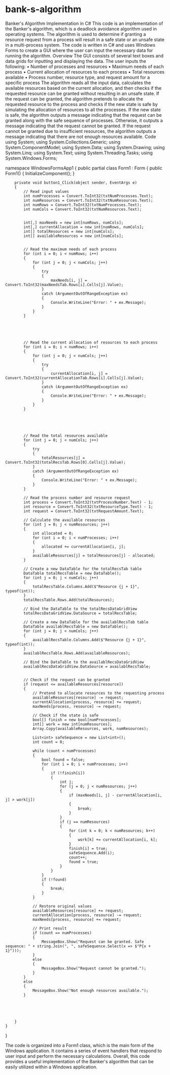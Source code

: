 # bank-s-algorithm
Banker's Algorithm Implementation in C#
This code is an implementation of the Banker's algorithm, which is a deadlock avoidance algorithm used in operating systems.
The algorithm is used to determine if granting a resource request from a process will result in a safe state or an unsafe state in a multi-process system. The code is written in C# and uses Windows Forms to create a GUI where the user can input the necessary data for running the algorithm.
Overview
The GUI consists of several text boxes and data grids for inputting and displaying the data. The user inputs the following:
•	Number of processes and resources
•	Maximum needs of each process
•	Current allocation of resources to each process
•	Total resources available
•	Process number, resource type, and request amount for a specific process
The algorithm reads all the input data, calculates the available resources based on the current allocation, and then checks if the requested resource can be granted without resulting in an unsafe state.
If the request can be granted, the algorithm pretends to allocate the requested resource to the process and checks if the new state is safe by simulating the allocation of resources to all the processes. If the new state is safe, the algorithm outputs a message indicating that the request can be granted along with the safe sequence of processes. Otherwise, it outputs a message indicating that the request cannot be granted.
If the request cannot be granted due to insufficient resources, the algorithm outputs a message indicating that there are not enough resources available.
Code
using System;
using System.Collections.Generic;
using System.ComponentModel;
using System.Data;
using System.Drawing;
using System.Linq;
using System.Text;
using System.Threading.Tasks;
using System.Windows.Forms;

namespace WindowsFormsApp1
{
    public partial class Form1 : Form
    {
        public Form1()
        {
            InitializeComponent();
        }

       
        
        private void button1_Click(object sender, EventArgs e)
        {
            // Read input values
            int numProcesses = Convert.ToInt32(txtNumProcesses.Text);
            int numResources = Convert.ToInt32(txtNumResources.Text);
            int numRows = Convert.ToInt32(txtNumProcesses.Text);
            int numCols = Convert.ToInt32(txtNumResources.Text);


            int[,] maxNeeds = new int[numRows, numCols];
            int[,] currentAllocation = new int[numRows, numCols];
            int[] totalResources = new int[numCols];
            int[] availableResources = new int[numCols];


            // Read the maximum needs of each process
            for (int i = 0; i < numRows; i++)
            {
                for (int j = 0; j < numCols; j++)
                {
                    try
                    {
                        maxNeeds[i, j] = Convert.ToInt32(maxNeedsTab.Rows[i].Cells[j].Value);
                    }
                    catch (ArgumentOutOfRangeException ex)
                    {
                        Console.WriteLine("Error: " + ex.Message);
                    }
                }
            }
         

           


            // Read the current allocation of resources to each process
            for (int i = 0; i < numRows; i++)
            {
                for (int j = 0; j < numCols; j++)
                {
                    try
                    {
                        currentAllocation[i, j] = Convert.ToInt32(currentAllocationTab.Rows[i].Cells[j].Value);
                    }
                    catch (ArgumentOutOfRangeException ex)
                    {
                        Console.WriteLine("Error: " + ex.Message);
                    }
                }
            }

            

           

            // Read the total resources available
            for (int j = 0; j < numCols; j++)
            {
                try
                {
                    totalResources[j] = Convert.ToInt32(totalRecsTab.Rows[0].Cells[j].Value);
                }
                catch (ArgumentOutOfRangeException ex)
                {
                    Console.WriteLine("Error: " + ex.Message);
                }
            }

            // Read the process number and resource request
            int process = Convert.ToInt32(txtProcessNumber.Text) - 1;
            int resource = Convert.ToInt32(txtResourceType.Text) - 1;
            int request = Convert.ToInt32(txtRequestAmount.Text);

            // Calculate the available resources
            for (int j = 0; j < numResources; j++)
            {
                int allocated = 0;
                for (int i = 0; i < numProcesses; i++)
                {
                    allocated += currentAllocation[i, j];
                }
                availableResources[j] = totalResources[j] - allocated;
            }

            // Create a new DataTable for the totalRecsTab table
            DataTable totalRecsTable = new DataTable();
            for (int j = 0; j < numCols; j++)
            {
                totalRecsTable.Columns.Add($"Resource {j + 1}", typeof(int));
            }
            totalRecsTable.Rows.Add(totalResources);

            // Bind the DataTable to the totalRecsDataGridView
            totalRecsDataGridView.DataSource = totalRecsTable;

            // Create a new DataTable for the availablRecsTab table
            DataTable availablRecsTable = new DataTable();
            for (int j = 0; j < numCols; j++)
            {
                availablRecsTable.Columns.Add($"Resource {j + 1}", typeof(int));
            }
            availablRecsTable.Rows.Add(availableResources);

            // Bind the DataTable to the availablRecsDataGridView
            availablRecsDataGridView.DataSource = availablRecsTable;


            // Check if the request can be granted
            if (request <= availableResources[resource])
            {
                // Pretend to allocate resources to the requesting process
                availableResources[resource] -= request;
                currentAllocation[process, resource] += request;
                maxNeeds[process, resource] -= request;

                // Check if the state is safe
                bool[] finish = new bool[numProcesses];
                int[] work = new int[numResources];
                Array.Copy(availableResources, work, numResources);

                List<int> safeSequence = new List<int>();
                int count = 0;

                while (count < numProcesses)
                {
                    bool found = false;
                    for (int i = 0; i < numProcesses; i++)
                    {
                        if (!finish[i])
                        {
                            int j;
                            for (j = 0; j < numResources; j++)
                            {
                                if (maxNeeds[i, j] - currentAllocation[i, j] > work[j])
                                {
                                    break;
                                }
                            }
                            if (j == numResources)
                            {
                                for (int k = 0; k < numResources; k++)
                                {
                                    work[k] += currentAllocation[i, k];
                                }
                                finish[i] = true;
                                safeSequence.Add(i);
                                count++;
                                found = true;
                            }
                        }
                    }
                    if (!found)
                    {
                        break;
                    }
                }

                // Restore original values
                availableResources[resource] += request;
                currentAllocation[process, resource] -= request;
                maxNeeds[process, resource] += request;

                // Print result
                if (count == numProcesses)
                {
                    MessageBox.Show("Request can be granted. Safe sequence: " + string.Join(", ", safeSequence.Select(x => $"P{x + 1}")));
                }
                else
                {
                    MessageBox.Show("Request cannot be granted.");
                }
            }
            else
            {
                MessageBox.Show("Not enough resources available.");
            }





        }
    }
}

The code is organized into a Form1 class, which is the main form of the Windows application. It contains a series of event handlers that respond to user input and perform the necessary calculations.
Overall, this code provides a useful implementation of the Banker's algorithm that can be easily utilized within a Windows application.

